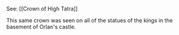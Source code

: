 See: [[Crown of High Tatra]]

This same crown was seen on all of the statues of the kings in the basement of Orlan's castle.